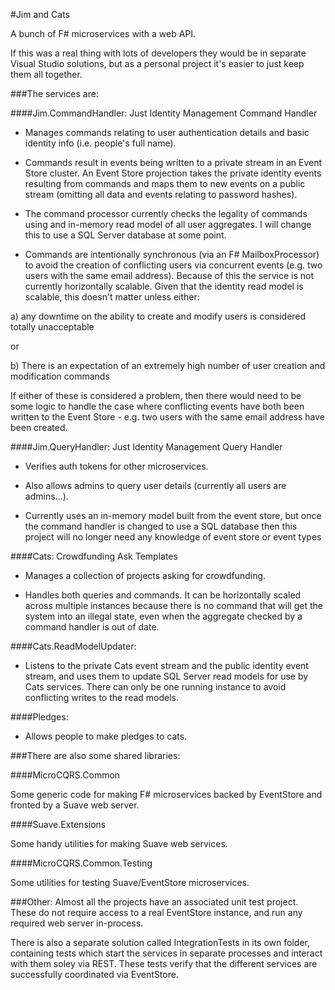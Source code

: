 #Jim and Cats

A bunch of F# microservices with a web API.

If this was a real thing with lots of developers they would be in separate Visual Studio solutions, but as a personal project it's easier to just keep them all together.

###The services are:

####Jim.CommandHandler: Just Identity Management Command Handler

* Manages commands relating to user authentication details and basic identity info (i.e. people's full name).

* Commands result in events being written to a private stream in an Event Store cluster. An Event Store projection takes the private identity events resulting from commands and maps them to new events on a public stream (omitting all data and events relating to password hashes).

* The command processor currently checks the legality of commands using and in-memory read model of all user aggregates. I will change this to use a SQL Server database at some point.

* Commands are intentionally synchronous (via an F# MailboxProcessor) to avoid the creation of conflicting users via concurrent events (e.g. two users with the same email address). Because of this the service is not currently horizontally scalable. Given that the identity read model is scalable, this doesn't matter unless either:

a) any downtime on the ability to create and modify users is considered totally unacceptable

or

b) There is an expectation of an extremely high number of user creation and modification commands

If either of these is considered a problem, then there would need to be some logic to handle the case where conflicting events have both been written to the Event Store - e.g. two users with the same email address have been created.

####Jim.QueryHandler: Just Identity Management Query Handler

* Verifies auth tokens for other microservices.

* Also allows admins to query user details (currently all users are admins...).

* Currently uses an in-memory model built from the event store, but once the command handler is changed to use a SQL database then this project will no longer need any knowledge of event store or event types 

####Cats: Crowdfunding Ask Templates

* Manages a collection of projects asking for crowdfunding.

* Handles both queries and commands. It can be horizontally scaled across multiple instances because there is no command that will get the system into an illegal state, even when the aggregate checked by a command handler is out of date.

####Cats.ReadModelUpdater:

* Listens to the private Cats event stream and the public identity event stream, and uses them to update SQL Server read models for use by Cats services. There can only be one running instance to avoid conflicting writes to the read models.

####Pledges:

* Allows people to make pledges to cats.

###There are also some shared libraries:

####MicroCQRS.Common

Some generic code for making F# microservices backed by EventStore and fronted by a Suave web server.

####Suave.Extensions

Some handy utilities for making Suave web services.

####MicroCQRS.Common.Testing

Some utilities for testing Suave/EventStore microservices.

###Other:
Almost all the projects have an associated unit test project. These do not require access to a real EventStore instance, and run any required web server in-process.

There is also a separate solution called IntegrationTests in its own folder, containing tests which start the services in separate processes and interact with them soley via REST. These tests verify that the different services are successfully coordinated via EventStore.